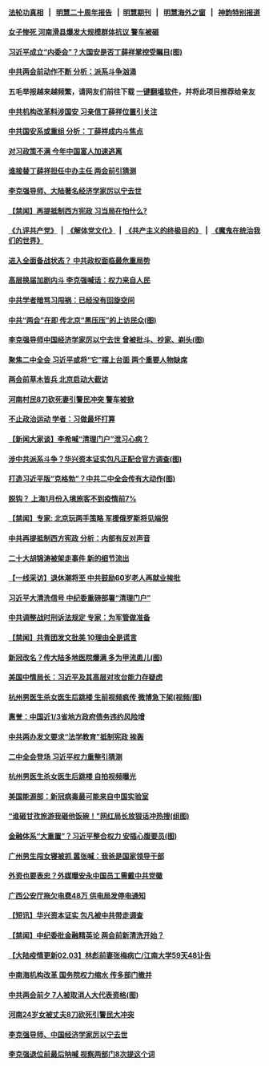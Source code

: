#### [法轮功真相](https://github.com/gfw-breaker/truth/blob/master/README.md?t=0) &nbsp;&nbsp;|&nbsp;&nbsp; [明慧二十周年报告](https://github.com/gfw-breaker/mh-reports/blob/master/README.md?t=0) &nbsp;&nbsp;|&nbsp;&nbsp;[明慧期刊](https://github.com/gfw-breaker/mh-qikan) &nbsp;&nbsp;|&nbsp;&nbsp; [明慧海外之窗](https://github.com/gfw-breaker/mh-news/blob/master/README.md?t=0) &nbsp;&nbsp;|&nbsp;&nbsp; [神韵特别报道](https://github.com/gfw-breaker/mh-news/blob/master/shenyun.md?t=0)
#### [ 女子惨死 河南滑县爆发大规模群体抗议 警车被砸](https://github.com/gfw-breaker/banned-news1/blob/master/pages/prog204/a103658510.md)
#### [ 习近平成立“内委会”？大国安是否丁薛祥掌控受瞩目(图)](https://github.com/gfw-breaker/banned-news1/blob/master/pages/p2/1029909.md)
#### [ 中共两会前动作不断 分析：派系斗争汹涌](https://github.com/gfw-breaker/banned-news1/blob/master/pages/nsc413/n13939615.md)
#### 五毛举报越来越频繁，请网友们前往下载 [一键翻墙软件](https://github.com/gfw-breaker/ssr-accounts)，并将此项目推荐给亲友
#### [ 中共机构改革料涉国安 习亲信丁薛祥位置引关注](https://github.com/gfw-breaker/banned-news1/blob/master/pages/prog204/a103658166.md)
#### [ 中共国安系或重组 分析：丁薛祥成内斗焦点](https://github.com/gfw-breaker/banned-news1/blob/master/pages/nsc413/n13939374.md)
#### [ 对习政策不满 今年中国富人加速逃离](https://github.com/gfw-breaker/banned-news1/blob/master/pages/nsc413/n13939543.md)
#### [ 谁接替丁薛祥担任中办主任 两会前引猜测](https://github.com/gfw-breaker/banned-news1/blob/master/pages/nsc413/n13939535.md)
#### [ 李克强导师、大陆著名经济学家厉以宁去世](https://github.com/gfw-breaker/banned-news1/blob/master/pages/prog204/a103658486.md)
#### [ 【禁闻】再提抵制西方宪政 习当局在怕什么?](https://github.com/gfw-breaker/banned-news1/blob/master/pages/prog204/a103658539.md)
#### [《九评共产党》](https://github.com/begood0513/9ping.md/blob/master/README.md) &nbsp;|&nbsp; [《解体党文化》](../../../../jtdwh.md/blob/master/README.md)  &nbsp;|&nbsp; [《共产主义的终极目的》](../../../../gczydzjmd.md/blob/master/README.md) &nbsp;|&nbsp; [《魔鬼在统治我们的世界》](../../../../mgztzwmdsj.md/blob/master/README.md) 
#### [ 进入全面备战状态？ 中共政权面临最危重局势](https://github.com/gfw-breaker/banned-news1/blob/master/pages/soh5/699734.md)
#### [ 高层换届加剧内斗 李克强喊话：权力来自人民](https://github.com/gfw-breaker/banned-news1/blob/master/pages/prog204/a103655661.md)
#### [ 中共学者暗骂习闯祸：已经没有回旋空间](https://github.com/gfw-breaker/banned-news1/blob/master/pages/soh5/699680.md)
#### [ 中共“两会”在即 传北京“黑压压”的上访民众(图)](https://github.com/gfw-breaker/banned-news1/blob/master/pages/p1/1029905.md)
#### [ 李克强导师中国经济学家厉以宁去世 曾被批斗、抄家、剃头(图)](https://github.com/gfw-breaker/banned-news1/blob/master/pages/p1/1029928.md)
#### [ 聚焦二中全会 习近平或将“它”摆上台面 两个重要人物缺席](https://github.com/gfw-breaker/banned-news1/blob/master/pages/soh5/699617.md)
#### [ 两会前草木皆兵 北京启动大截访](https://github.com/gfw-breaker/banned-news1/blob/master/pages/prog204/a103658369.md)
#### [ 河南村民8刀砍死妻引警民冲突 警车被掀](https://github.com/gfw-breaker/banned-news1/blob/master/pages/nsc413/n13939491.md)
#### [ 不止政治运动 学者：习做最坏打算](https://github.com/gfw-breaker/banned-news1/blob/master/pages/soh5/699581.md)
#### [ 【新闻大家谈】李希喊“清理门户”泄习心病？](https://github.com/gfw-breaker/banned-news1/blob/master/pages/nsc413/n13939474.md)
#### [ 涉中共派系斗争？华兴资本证实包凡正配合官方调查(图)](https://github.com/gfw-breaker/banned-news1/blob/master/pages/p2/1029885.md)
#### [ 打造习近平版“克格勃”？中共二中全会传有大动作(图)](https://github.com/gfw-breaker/banned-news1/blob/master/pages/p2/1029713.md)
#### [ 脱钩？ 上海1月份入境旅客不到疫情前7%](https://github.com/gfw-breaker/banned-news1/blob/master/pages/prog204/a103658724.md)
#### [ 【禁闻】专家: 北京玩两手策略 军援俄罗斯将见端倪](https://github.com/gfw-breaker/banned-news1/blob/master/pages/prog204/a103658541.md)
#### [ 中共再提抵制西方宪政 分析：内部有反对声音](https://github.com/gfw-breaker/banned-news1/blob/master/pages/nsc413/n13939248.md)
#### [ 二十大胡锦涛被架走事件 新的细节流出](https://github.com/gfw-breaker/banned-news1/blob/master/pages/prog204/a103571309.md)
#### [ 【一线采访】退休潮将至 中共鼓励60岁老人再就业挨批](https://github.com/gfw-breaker/banned-news1/blob/master/pages/prog204/a103658621.md)
#### [ 习近平大清洗信号 中纪委重磅部署“清理门户”](https://github.com/gfw-breaker/banned-news1/blob/master/pages/prog204/a103657214.md)
#### [ 中共调整战时刑诉法规定 专家：为军管做准备](https://github.com/gfw-breaker/banned-news1/blob/master/pages/nf4514/n13939218.md)
#### [ 【禁闻】共青团发文批美 10理由全是谎言](https://github.com/gfw-breaker/banned-news1/blob/master/pages/prog204/a103658542.md)
#### [ 新冠改名？传大陆多地医院爆满 多为甲流患儿(图)](https://github.com/gfw-breaker/banned-news1/blob/master/pages/p1/1029930.md)
#### [ 美国中情局长：习近平及其高层对攻台能力存疑虑](https://github.com/gfw-breaker/banned-news1/blob/master/pages/prog204/a103658174.md)
#### [ 杭州男医生杀女医生后跳楼 生前视频疯传 微博急下架(视频/图)](https://github.com/gfw-breaker/banned-news1/blob/master/pages/p1/1029941.md)
#### [ 惠誉：中国近1/3省地方政府债务违约风险增](https://github.com/gfw-breaker/banned-news1/blob/master/pages/nsc413/n13939571.md)
#### [ 中共两办发文要求“法学教育”抵制宪政 挨轰](https://github.com/gfw-breaker/banned-news1/blob/master/pages/prog204/a103658517.md)
#### [ 二中全会登场 习近平权力重整引猜测](https://github.com/gfw-breaker/banned-news1/blob/master/pages/prog204/a103657704.md)
#### [ 杭州男医生杀女医生后跳楼 自拍视频曝光](https://github.com/gfw-breaker/banned-news1/blob/master/pages/prog204/a103658264.md)
#### [ 美国能源部：新冠病毒最可能来自中国实验室](https://github.com/gfw-breaker/banned-news1/blob/master/pages/prog204/a103658132.md)
#### [ “谁砸甘孜旅游我砸他饭碗！”网红局长放狠话冲热搜(组图)](https://github.com/gfw-breaker/banned-news1/blob/master/pages/p1/1029918.md)
#### [ 金融体系“大重置”？习近平整合权力 安插心腹要员(图)](https://github.com/gfw-breaker/banned-news1/blob/master/pages/p2/1029822.md)
#### [ 广州男生闯女寝被抓 嚣张喊：我爸是国家领导干部](https://github.com/gfw-breaker/banned-news1/blob/master/pages/prog204/a103658256.md)
#### [ 外资也要表忠？外媒曝安永中国员工需戴中共党徽](https://github.com/gfw-breaker/banned-news1/blob/master/pages/soh5/699686.md)
#### [ 广西公安厅拖欠电费48万 供电局发停电通知](https://github.com/gfw-breaker/banned-news1/blob/master/pages/prog204/a103658668.md)
#### [ 【短讯】华兴资本证实 包凡被中共带走调查](https://github.com/gfw-breaker/banned-news1/blob/master/pages/prog204/a103658617.md)
#### [ 【禁闻】中纪委批金融精英论 两会前新清洗开始？](https://github.com/gfw-breaker/banned-news1/blob/master/pages/prog204/a103658537.md)
#### [ 【大陆疫情更新02.03】林彪前妻张梅病亡/江南大学59天48讣告](https://github.com/gfw-breaker/banned-news1/blob/master/pages/prog204/a103640752.md)
#### [ 中南海机构改革 国务院权力缩水 传多部门撤并](https://github.com/gfw-breaker/banned-news1/blob/master/pages/prog204/a103654765.md)
#### [ 中共两会前夕 7人被取消人大代表资格(图)](https://github.com/gfw-breaker/banned-news1/blob/master/pages/p2/1029769.md)
#### [ 河南24岁女被丈夫8刀砍死引警民大冲突](https://github.com/gfw-breaker/banned-news1/blob/master/pages/nf4514/n13939491.md)
#### [ 李克强导师、中国经济学家厉以宁去世](https://github.com/gfw-breaker/banned-news1/blob/master/pages/nsc413/n13939530.md)
#### [ 李克强退位前最后呐喊 视察两部门8次提这个词](https://github.com/gfw-breaker/banned-news1/blob/master/pages/soh5/699740.md)
